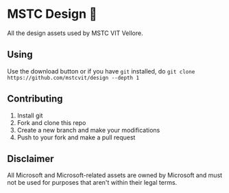 # MSTC Design 🎨

All the design assets used by MSTC VIT Vellore.

## Using

Use the download button or if you have `git` installed, do `git clone https://github.com/mstcvit/design --depth 1`

## Contributing

1. Install git
1. Fork and clone this repo
1. Create a new branch and make your modifications
1. Push to your fork and make a pull request

## Disclaimer
All Microsoft and Microsoft-related assets are owned by Microsoft and must not be used for purposes that aren't within their legal terms.